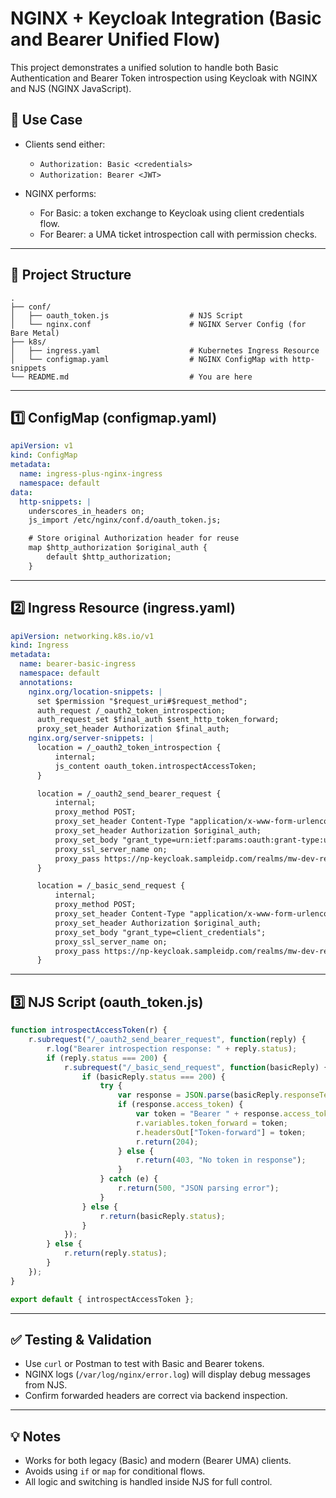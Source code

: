 # NGINX + Keycloak Integration (Basic and Bearer Unified Flow)

This project demonstrates a unified solution to handle both Basic Authentication and Bearer Token introspection using Keycloak with NGINX and NJS (NGINX JavaScript).

## 🔧 Use Case

- Clients send either:
  - `Authorization: Basic <credentials>`
  - `Authorization: Bearer <JWT>`

- NGINX performs:
  - For Basic: a token exchange to Keycloak using client credentials flow.
  - For Bearer: a UMA ticket introspection call with permission checks.

---

## 📂 Project Structure

```
.
├── conf/
│   ├── oauth_token.js                  # NJS Script
│   └── nginx.conf                      # NGINX Server Config (for Bare Metal)
├── k8s/
│   ├── ingress.yaml                    # Kubernetes Ingress Resource
│   └── configmap.yaml                  # NGINX ConfigMap with http-snippets
└── README.md                           # You are here
```

---

## 1️⃣ ConfigMap (configmap.yaml)

```yaml
apiVersion: v1
kind: ConfigMap
metadata:
  name: ingress-plus-nginx-ingress
  namespace: default
data:
  http-snippets: |
    underscores_in_headers on;
    js_import /etc/nginx/conf.d/oauth_token.js;

    # Store original Authorization header for reuse
    map $http_authorization $original_auth {
        default $http_authorization;
    }
```

---

## 2️⃣ Ingress Resource (ingress.yaml)

```yaml
apiVersion: networking.k8s.io/v1
kind: Ingress
metadata:
  name: bearer-basic-ingress
  namespace: default
  annotations:
    nginx.org/location-snippets: |
      set $permission "$request_uri#$request_method";
      auth_request /_oauth2_token_introspection;
      auth_request_set $final_auth $sent_http_token_forward;
      proxy_set_header Authorization $final_auth;
    nginx.org/server-snippets: |
      location = /_oauth2_token_introspection {
          internal;
          js_content oauth_token.introspectAccessToken;
      }

      location = /_oauth2_send_bearer_request {
          internal;
          proxy_method POST;
          proxy_set_header Content-Type "application/x-www-form-urlencoded";
          proxy_set_header Authorization $original_auth;
          proxy_set_body "grant_type=urn:ietf:params:oauth:grant-type:uma-ticket&permission=$permission&audience=mw-resource-owner&permission_resource_format=uri&permission_resource_matching_uri=true";
          proxy_ssl_server_name on;
          proxy_pass https://np-keycloak.sampleidp.com/realms/mw-dev-realm/protocol/openid-connect/token;
      }

      location = /_basic_send_request {
          internal;
          proxy_method POST;
          proxy_set_header Content-Type "application/x-www-form-urlencoded";
          proxy_set_header Authorization $original_auth;
          proxy_set_body "grant_type=client_credentials";
          proxy_ssl_server_name on;
          proxy_pass https://np-keycloak.sampleidp.com/realms/mw-dev-realm/protocol/openid-connect/token;
      }
```

---

## 3️⃣ NJS Script (oauth_token.js)

```js
function introspectAccessToken(r) {
    r.subrequest("/_oauth2_send_bearer_request", function(reply) {
        r.log("Bearer introspection response: " + reply.status);
        if (reply.status === 200) {
            r.subrequest("/_basic_send_request", function(basicReply) {
                if (basicReply.status === 200) {
                    try {
                        var response = JSON.parse(basicReply.responseText);
                        if (response.access_token) {
                            var token = "Bearer " + response.access_token;
                            r.variables.token_forward = token;
                            r.headersOut["Token-forward"] = token;
                            r.return(204);
                        } else {
                            r.return(403, "No token in response");
                        }
                    } catch (e) {
                        r.return(500, "JSON parsing error");
                    }
                } else {
                    r.return(basicReply.status);
                }
            });
        } else {
            r.return(reply.status);
        }
    });
}

export default { introspectAccessToken };
```

---

## ✅ Testing & Validation

- Use `curl` or Postman to test with Basic and Bearer tokens.
- NGINX logs (`/var/log/nginx/error.log`) will display debug messages from NJS.
- Confirm forwarded headers are correct via backend inspection.

---

## 💡 Notes

- Works for both legacy (Basic) and modern (Bearer UMA) clients.
- Avoids using `if` or `map` for conditional flows.
- All logic and switching is handled inside NJS for full control.
